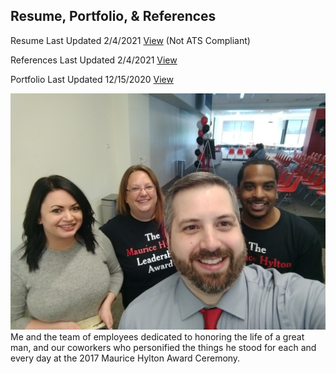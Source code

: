 ## Resume, Portfolio, & References

Resume Last Updated 2/4/2021 [View](https://github.com/mpicione/picione-portfolio/blob/main/Call%20Center%20Manager%20Portfolio/Resume%2C%20Portfolio%2C%20%26%20References/Marc%20Picione%20-%20Visual%20Resume%20-%20Call%20Center%20Manager.pdf)
(Not ATS Compliant)

References Last Updated 2/4/2021 [View](https://github.com/mpicione/picione-portfolio/blob/main/Call%20Center%20Manager%20Portfolio/Resume%2C%20Portfolio%2C%20%26%20References/Marc%20Picione%20-%20References.pdf)

Portfolio Last Updated 12/15/2020 [View](https://github.com/mpicione/picione-portfolio/blob/main/Call%20Center%20Manager%20Portfolio/Resume%2C%20Portfolio%2C%20%26%20References/Marc%20Picione%20-%20Portfolio.pdf)

![2017 Maurice Hylton Award Ceremony - Verizon Wireless - Hilliard, OH](https://github.com/mpicione/picione-portfolio/blob/main/Call%20Center%20Manager%20Portfolio/Photos/Maurice.jpg)
Me and the team of employees dedicated to honoring the life of a great man, and our coworkers who personified the things he stood for each and every day at the 2017 Maurice Hylton Award Ceremony. 